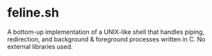 # feline.sh
A bottom-up implementation of a UNIX-like shell that handles piping, redirection, and background &amp; foreground processes written in C. No external libraries used.
